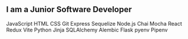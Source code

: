 ## I am a Junior Software Developer
JavaScript HTML CSS Git Express Sequelize Node.js Chai Mocha React Redux Vite Python Jinja SQLAlchemy Alembic Flask pyenv Pipenv

<!--
**OmegaDzikoFuentes/OmegaDzikoFuentes** is a ✨ _special_ ✨ repository because its `README.md` (this file) appears on your GitHub profile.

Here are some ideas to get you started:

- 🔭 I’m currently working on ...
- 🌱 I’m currently learning ...
- 👯 I’m looking to collaborate on ...
- 🤔 I’m looking for help with ...
- 💬 Ask me about ...
- 📫 How to reach me: ...
- 😄 Pronouns: ...
- ⚡ Fun fact: ...
-->
